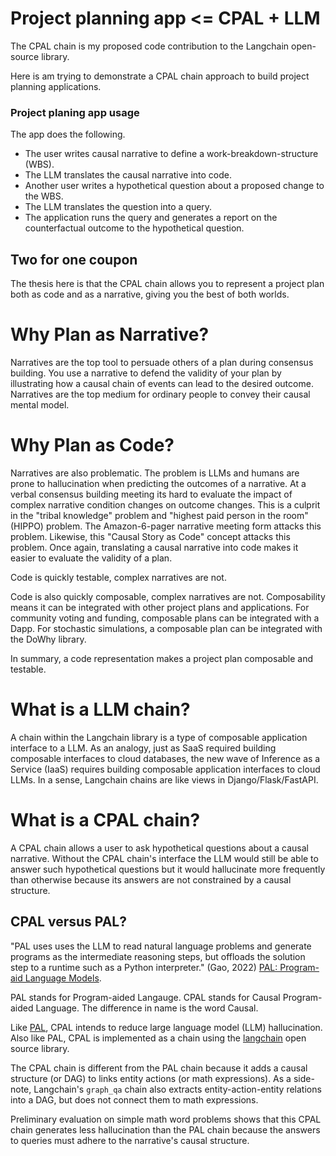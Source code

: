 # Project planning app <= CPAL + LLM

The CPAL chain is my proposed code contribution to the Langchain open-source library.

Here is am trying to demonstrate a CPAL chain approach to build project planning applications. 

### Project planing app usage

The app does the following. 

- The user writes causal narrative to define a work-breakdown-structure (WBS).
- The LLM translates the causal narrative into code.
- Another user writes a hypothetical question about a proposed change to the
  WBS.
- The LLM translates the question into a query. 
- The application runs the query and generates a report on the counterfactual
  outcome to the hypothetical question.


## Two for one coupon

The thesis here is that the CPAL chain allows you to represent a project plan
both as code and as a narrative, giving you the best of both worlds.

# Why Plan as Narrative?

Narratives are the top tool to persuade others of a plan during
consensus building. You use a narrative to defend the validity of your plan by
illustrating how a causal chain of events can lead to the desired outcome.
Narratives are the top medium for ordinary people to convey their causal mental
model.


# Why Plan as Code?

Narratives are also problematic. The problem is LLMs and humans are prone to
hallucination when predicting the outcomes of a narrative. At a verbal consensus
building meeting its hard to evaluate the impact of complex narrative condition
changes on outcome changes. This is a culprit in the "tribal knowledge" problem
and "highest paid person in the room" (HIPPO) problem. The Amazon-6-pager
narrative meeting form attacks this problem. Likewise, this "Causal Story as
Code" concept attacks this problem. Once again, translating a causal narrative into code
makes it easier to evaluate the validity of a plan.

Code is quickly testable, complex narratives are not.

Code is also quickly composable, complex narratives are not. Composability means
it can be integrated with other project plans and applications. For community
voting and funding, composable plans can be integrated with a Dapp. For
stochastic simulations, a composable plan can be integrated with the DoWhy
library.

In summary, a code representation makes a project plan composable and testable. 

# What is a LLM chain? 

A chain within the Langchain library is a type of composable application interface to a LLM. 
As an analogy, just as SaaS required building composable interfaces to cloud
databases, the new wave of Inference as a Service (IaaS) requires building
composable application interfaces to cloud LLMs. In a sense, Langchain chains are like
views in Django/Flask/FastAPI.

# What is a CPAL chain?

A CPAL chain allows a user to ask hypothetical questions about a causal
narrative. Without the CPAL chain's interface the LLM would still be able to
answer such hypothetical questions but it would hallucinate more frequently than
otherwise because its answers are not constrained by a causal
structure.


## CPAL versus PAL?

"PAL uses uses the LLM to read natural language problems and generate programs
as the intermediate reasoning steps, but offloads the solution step to a runtime
such as a Python interpreter." (Gao, 2022) [PAL: Program-aid Language
Models](https://arxiv.org/abs/2211.10435). 

PAL stands for Program-aided Langauge. CPAL stands for Causal Program-aided
Language. The difference in name is the word Causal.

Like [PAL](https://arxiv.org/abs/2211.10435), CPAL intends to reduce large
language model (LLM) hallucination. Also like PAL, CPAL is implemented as a
chain using the [langchain](https://python.langchain.com/en/latest/index.html)
open source library. 

The CPAL chain is different from the PAL chain because it adds a causal
structure (or DAG) to links entity actions (or math expressions). As a
side-note, Langchain's `graph_qa` chain also extracts entity-action-entity
relations into a DAG, but does not connect them to math expressions. 

Preliminary evaluation on simple math word problems shows that this CPAL chain
generates less hallucination than the PAL chain because the answers to queries
must adhere to the narrative's causal structure. 
